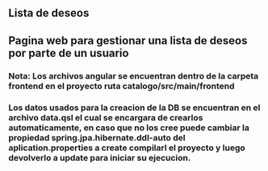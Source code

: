 ## Lista de deseos

## Pagina web para gestionar una lista de deseos por parte de un usuario

### Nota: Los archivos angular se encuentran dentro de la carpeta frontend en el proyecto ruta catalogo/src/main/frontend

### Los datos usados para la creacion de la DB se encuentran en el archivo data.qsl el cual se encargara de crearlos automaticamente, en caso que no los cree puede cambiar la propiedad spring.jpa.hibernate.ddl-auto del aplication.properties a create compilarl el proyecto y luego devolverlo a update para iniciar su ejecucion.

